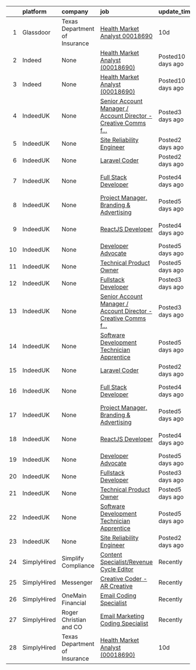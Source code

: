 

|    | platform    | company                       | job                                                                                                                                                                                                                                                                                               | update_time       | location                         |
|---:|:------------|:------------------------------|:--------------------------------------------------------------------------------------------------------------------------------------------------------------------------------------------------------------------------------------------------------------------------------------------------|:------------------|:---------------------------------|
|  1 | Glassdoor   | Texas Department of Insurance | [Health Market Analyst  00018690 ](https://www.glassdoor.com/partner/jobListing.htm?pos=101&ao=1136043&s=58&guid=0000017e42c4dcbd8c71acf5e47b0ce5&src=GD_JOB_AD&t=SR&vt=w&cs=1_b4c22ef4&cb=1641797705241&jobListingId=1007534908905&jrtk=3-0-1fp1c9ncju2bj801-1fp1c9ncvn51a800-aceeaece9964f752-) | 10d               | Austin, TX                       |
|  2 | Indeed      | None                          | [Health Market Analyst (00018690)](https://www.indeed.com/company/TEXAS-DEPARTMENT-OF-INSURANCE/jobs/Health-Market-Analyst-aceeaece9964f752?fccid=6811ba59bc58fae5&vjs=3)                                                                                                                         | Posted10 days ago | Austin, TX (Downtown area)       |
|  3 | Indeed      | None                          | [Health Market Analyst (00018690)](https://www.indeed.com/company/TEXAS-DEPARTMENT-OF-INSURANCE/jobs/Health-Market-Analyst-aceeaece9964f752?fccid=6811ba59bc58fae5&vjs=3)                                                                                                                         | Posted10 days ago | Austin, TX (Downtown area)       |
|  4 | IndeedUK    | None                          | [Senior Account Manager / Account Director - Creative Comms f...](https://uk.indeed.com/rc/clk?jk=ee1e9f1b307a4162&fccid=af262cab8cc7f578&vjs=3)                                                                                                                                                  | Posted3 days ago  | London                           |
|  5 | IndeedUK    | None                          | [Site Reliability Engineer](https://uk.indeed.com/company/Concirrus/jobs/Site-Reliability-Engineer-94f63ece213d53b7?fccid=e2a1c47d5f00ecf1&vjs=3)                                                                                                                                                 | Posted2 days ago  | London EC2M                      |
|  6 | IndeedUK    | None                          | [Laravel Coder](https://uk.indeed.com/rc/clk?jk=8634aa8c36d806bb&fccid=427ac849c11061d0&vjs=3)                                                                                                                                                                                                    | Posted2 days ago  | Isleworth                        |
|  7 | IndeedUK    | None                          | [Full Stack Developer](https://uk.indeed.com/company/ENTWURF-Ltd/jobs/Full-Stack-Developer-192856f28e1c30d8?fccid=d152fd62e71d19a6&vjs=3)                                                                                                                                                         | Posted4 days ago  | London N1 5EW•Temporarily Remote |
|  8 | IndeedUK    | None                          | [Project Manager, Branding & Advertising](https://uk.indeed.com/rc/clk?jk=e501f13aa08740d9&fccid=c539aa5040f36b67&vjs=3)                                                                                                                                                                          | Posted5 days ago  | London SE1 0EB                   |
|  9 | IndeedUK    | None                          | [ReactJS Developer](https://uk.indeed.com/company/ENTWURF-Ltd/jobs/Reactj-Developer-afd181d585ef372d?fccid=d152fd62e71d19a6&vjs=3)                                                                                                                                                                | Posted4 days ago  | London N1 5EW•Temporarily Remote |
| 10 | IndeedUK    | None                          | [Developer Advocate](https://uk.indeed.com/company/Solace-Corporation/jobs/Developer-Advocate-c007aa5f9fd95ffa?fccid=ab1c82b8fc724aa5&vjs=3)                                                                                                                                                      | Posted5 days ago  | London EC2A                      |
| 11 | IndeedUK    | None                          | [Technical Product Owner](https://uk.indeed.com/rc/clk?jk=4fea4511a9048654&fccid=b721d291fa561ca0&vjs=3)                                                                                                                                                                                          | Posted5 days ago  | Tonbridge                        |
| 12 | IndeedUK    | None                          | [Fullstack Developer](https://uk.indeed.com/company/DMG/jobs/Fullstack-Developer-33a12d5b28e432e2?fccid=13ccb7adcff60e97&vjs=3)                                                                                                                                                                   | Posted3 days ago  | Remote                           |
| 13 | IndeedUK    | None                          | [Senior Account Manager / Account Director - Creative Comms f...](https://uk.indeed.com/rc/clk?jk=ee1e9f1b307a4162&fccid=af262cab8cc7f578&vjs=3)                                                                                                                                                  | Posted3 days ago  | London                           |
| 14 | IndeedUK    | None                          | [Software Development Technician Apprentice](https://uk.indeed.com/rc/clk?jk=d447fdd2c5abc477&fccid=43b90480b152b397&vjs=3)                                                                                                                                                                       | Posted5 days ago  | Bolton                           |
| 15 | IndeedUK    | None                          | [Laravel Coder](https://uk.indeed.com/rc/clk?jk=8634aa8c36d806bb&fccid=427ac849c11061d0&vjs=3)                                                                                                                                                                                                    | Posted2 days ago  | Isleworth                        |
| 16 | IndeedUK    | None                          | [Full Stack Developer](https://uk.indeed.com/company/ENTWURF-Ltd/jobs/Full-Stack-Developer-192856f28e1c30d8?fccid=d152fd62e71d19a6&vjs=3)                                                                                                                                                         | Posted4 days ago  | London N1 5EW•Temporarily Remote |
| 17 | IndeedUK    | None                          | [Project Manager, Branding & Advertising](https://uk.indeed.com/rc/clk?jk=e501f13aa08740d9&fccid=c539aa5040f36b67&vjs=3)                                                                                                                                                                          | Posted5 days ago  | London SE1 0EB                   |
| 18 | IndeedUK    | None                          | [ReactJS Developer](https://uk.indeed.com/company/ENTWURF-Ltd/jobs/Reactj-Developer-afd181d585ef372d?fccid=d152fd62e71d19a6&vjs=3)                                                                                                                                                                | Posted4 days ago  | London N1 5EW•Temporarily Remote |
| 19 | IndeedUK    | None                          | [Developer Advocate](https://uk.indeed.com/company/Solace-Corporation/jobs/Developer-Advocate-c007aa5f9fd95ffa?fccid=ab1c82b8fc724aa5&vjs=3)                                                                                                                                                      | Posted5 days ago  | London EC2A                      |
| 20 | IndeedUK    | None                          | [Fullstack Developer](https://uk.indeed.com/company/DMG/jobs/Fullstack-Developer-33a12d5b28e432e2?fccid=13ccb7adcff60e97&vjs=3)                                                                                                                                                                   | Posted3 days ago  | Remote                           |
| 21 | IndeedUK    | None                          | [Technical Product Owner](https://uk.indeed.com/rc/clk?jk=4fea4511a9048654&fccid=b721d291fa561ca0&vjs=3)                                                                                                                                                                                          | Posted5 days ago  | Tonbridge                        |
| 22 | IndeedUK    | None                          | [Software Development Technician Apprentice](https://uk.indeed.com/rc/clk?jk=d447fdd2c5abc477&fccid=43b90480b152b397&vjs=3)                                                                                                                                                                       | Posted5 days ago  | Bolton                           |
| 23 | IndeedUK    | None                          | [Site Reliability Engineer](https://uk.indeed.com/company/Concirrus/jobs/Site-Reliability-Engineer-94f63ece213d53b7?fccid=e2a1c47d5f00ecf1&vjs=3)                                                                                                                                                 | Posted2 days ago  | London EC2M                      |
| 24 | SimplyHired | Simplify Compliance           | [Content Specialist/Revenue Cycle Editor](https://www.simplyhired.com/job/acVfD9f6fgApMSqewpq25PCyn-XHSUPl9UNP9oruU3juOpeBnrhqLQ?q=creative+coder)                                                                                                                                                | Recently          | Remote                           |
| 25 | SimplyHired | Messenger                     | [Creative Coder - AR Creative](https://www.simplyhired.com/job/C5nYPxq6w1zVGRDLoM25hVZpVPnSYPnACG5Z0WuN_ZbElzIQEro0ow?q=creative+coder)                                                                                                                                                           | Recently          | Menlo Park, CA                   |
| 26 | SimplyHired | OneMain Financial             | [Email Coding Specialist](https://www.simplyhired.com/job/xrdRI16kw_dAP3dSimMxIbro2fUzDIe3zK5W4fU2wyLrUvF-mlwdiw?q=creative+coder)                                                                                                                                                                | Recently          | Baltimore, MD                    |
| 27 | SimplyHired | Roger Christian and CO        | [Email Marketing Coding Specialist](https://www.simplyhired.com/job/7LWQf26jL_vw9ErooodO1UuI-M4cutNtyzCP9RC9Gi25LRvYtVVhUw?q=creative+coder)                                                                                                                                                      | Recently          | San Antonio, TX                  |
| 28 | SimplyHired | Texas Department of Insurance | [Health Market Analyst (00018690)](https://www.simplyhired.com/job/IG6G4hRL2GZhjeFdrvqSzQNoG5TbMAFgZgfaHJKECWP_-HtLySXuZw?q=creative+coder)                                                                                                                                                       | 10d               | Austin, TX                       |
